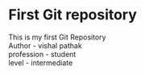 # First Git repository 
This is my first Git Repository <br>
Author - vishal pathak <br>
profession - student <br>
level - intermediate 

